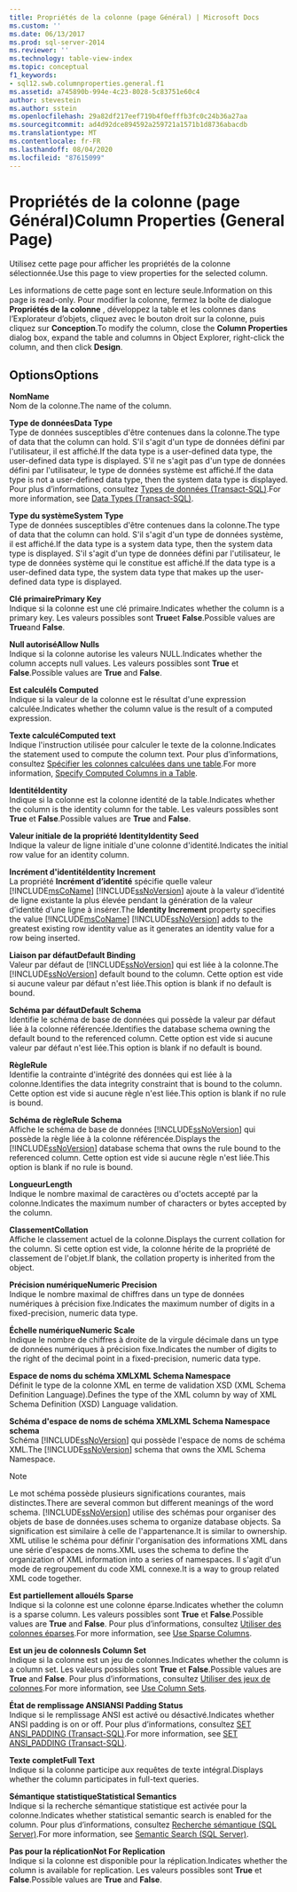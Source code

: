 ```yaml
---
title: Propriétés de la colonne (page Général) | Microsoft Docs
ms.custom: ''
ms.date: 06/13/2017
ms.prod: sql-server-2014
ms.reviewer: ''
ms.technology: table-view-index
ms.topic: conceptual
f1_keywords:
- sql12.swb.columnproperties.general.f1
ms.assetid: a745890b-994e-4c23-8028-5c83751e60c4
author: stevestein
ms.author: sstein
ms.openlocfilehash: 29a82df217eef719b4f0efffb3fc0c24b36a27aa
ms.sourcegitcommit: ad4d92dce894592a259721a1571b1d8736abacdb
ms.translationtype: MT
ms.contentlocale: fr-FR
ms.lasthandoff: 08/04/2020
ms.locfileid: "87615099"
---
```

# <a name="column-properties-general-page"></a><span data-ttu-id="09b2e-102">Propriétés de la colonne (page Général)</span><span class="sxs-lookup"><span data-stu-id="09b2e-102">Column Properties (General Page)</span></span>
  <span data-ttu-id="09b2e-103">Utilisez cette page pour afficher les propriétés de la colonne sélectionnée.</span><span class="sxs-lookup"><span data-stu-id="09b2e-103">Use this page to view properties for the selected column.</span></span>  
  
 <span data-ttu-id="09b2e-104">Les informations de cette page sont en lecture seule.</span><span class="sxs-lookup"><span data-stu-id="09b2e-104">Information on this page is read-only.</span></span> <span data-ttu-id="09b2e-105">Pour modifier la colonne, fermez la boîte de dialogue **Propriétés de la colonne** , développez la table et les colonnes dans l’Explorateur d’objets, cliquez avec le bouton droit sur la colonne, puis cliquez sur **Conception**.</span><span class="sxs-lookup"><span data-stu-id="09b2e-105">To modify the column, close the **Column Properties** dialog box, expand the table and columns in Object Explorer, right-click the column, and then click **Design**.</span></span>  
  
## <a name="options"></a><span data-ttu-id="09b2e-106">Options</span><span class="sxs-lookup"><span data-stu-id="09b2e-106">Options</span></span>  
 <span data-ttu-id="09b2e-107">**Nom**</span><span class="sxs-lookup"><span data-stu-id="09b2e-107">**Name**</span></span>  
 <span data-ttu-id="09b2e-108">Nom de la colonne.</span><span class="sxs-lookup"><span data-stu-id="09b2e-108">The name of the column.</span></span>  
  
 <span data-ttu-id="09b2e-109">**Type de données**</span><span class="sxs-lookup"><span data-stu-id="09b2e-109">**Data Type**</span></span>  
 <span data-ttu-id="09b2e-110">Type de données susceptibles d'être contenues dans la colonne.</span><span class="sxs-lookup"><span data-stu-id="09b2e-110">The type of data that the column can hold.</span></span> <span data-ttu-id="09b2e-111">S'il s'agit d'un type de données défini par l'utilisateur, il est affiché.</span><span class="sxs-lookup"><span data-stu-id="09b2e-111">If the data type is a user-defined data type, the user-defined data type is displayed.</span></span> <span data-ttu-id="09b2e-112">S'il ne s'agit pas d'un type de données défini par l'utilisateur, le type de données système est affiché.</span><span class="sxs-lookup"><span data-stu-id="09b2e-112">If the data type is not a user-defined data type, then the system data type is displayed.</span></span> <span data-ttu-id="09b2e-113">Pour plus d’informations, consultez [Types de données &#40;Transact-SQL&#41;](/sql/t-sql/data-types/data-types-transact-sql).</span><span class="sxs-lookup"><span data-stu-id="09b2e-113">For more information, see [Data Types &#40;Transact-SQL&#41;](/sql/t-sql/data-types/data-types-transact-sql).</span></span>  
  
 <span data-ttu-id="09b2e-114">**Type du système**</span><span class="sxs-lookup"><span data-stu-id="09b2e-114">**System Type**</span></span>  
 <span data-ttu-id="09b2e-115">Type de données susceptibles d'être contenues dans la colonne.</span><span class="sxs-lookup"><span data-stu-id="09b2e-115">The type of data that the column can hold.</span></span> <span data-ttu-id="09b2e-116">S'il s'agit d'un type de données système, il est affiché.</span><span class="sxs-lookup"><span data-stu-id="09b2e-116">If the data type is a system data type, then the system data type is displayed.</span></span> <span data-ttu-id="09b2e-117">S'il s'agit d'un type de données défini par l'utilisateur, le type de données système qui le constitue est affiché.</span><span class="sxs-lookup"><span data-stu-id="09b2e-117">If the data type is a user-defined data type, the system data type that makes up the user-defined data type is displayed.</span></span>  
  
 <span data-ttu-id="09b2e-118">**Clé primaire**</span><span class="sxs-lookup"><span data-stu-id="09b2e-118">**Primary Key**</span></span>  
 <span data-ttu-id="09b2e-119">Indique si la colonne est une clé primaire.</span><span class="sxs-lookup"><span data-stu-id="09b2e-119">Indicates whether the column is a primary key.</span></span> <span data-ttu-id="09b2e-120">Les valeurs possibles sont **True**et **False**.</span><span class="sxs-lookup"><span data-stu-id="09b2e-120">Possible values are **True**and **False**.</span></span>  
  
 <span data-ttu-id="09b2e-121">**Null autorisé**</span><span class="sxs-lookup"><span data-stu-id="09b2e-121">**Allow Nulls**</span></span>  
 <span data-ttu-id="09b2e-122">Indique si la colonne autorise les valeurs NULL.</span><span class="sxs-lookup"><span data-stu-id="09b2e-122">Indicates whether the column accepts null values.</span></span> <span data-ttu-id="09b2e-123">Les valeurs possibles sont **True** et **False**.</span><span class="sxs-lookup"><span data-stu-id="09b2e-123">Possible values are **True** and **False**.</span></span>  
  
 <span data-ttu-id="09b2e-124">**Est calculé**</span><span class="sxs-lookup"><span data-stu-id="09b2e-124">**Is Computed**</span></span>  
 <span data-ttu-id="09b2e-125">Indique si la valeur de la colonne est le résultat d'une expression calculée.</span><span class="sxs-lookup"><span data-stu-id="09b2e-125">Indicates whether the column value is the result of a computed expression.</span></span>  
  
 <span data-ttu-id="09b2e-126">**Texte calculé**</span><span class="sxs-lookup"><span data-stu-id="09b2e-126">**Computed text**</span></span>  
 <span data-ttu-id="09b2e-127">Indique l'instruction utilisée pour calculer le texte de la colonne.</span><span class="sxs-lookup"><span data-stu-id="09b2e-127">Indicates the statement used to compute the column text.</span></span> <span data-ttu-id="09b2e-128">Pour plus d’informations, consultez [Spécifier les colonnes calculées dans une table](specify-computed-columns-in-a-table.md).</span><span class="sxs-lookup"><span data-stu-id="09b2e-128">For more information, [Specify Computed Columns in a Table](specify-computed-columns-in-a-table.md).</span></span>  
  
 <span data-ttu-id="09b2e-129">**Identité**</span><span class="sxs-lookup"><span data-stu-id="09b2e-129">**Identity**</span></span>  
 <span data-ttu-id="09b2e-130">Indique si la colonne est la colonne identité de la table.</span><span class="sxs-lookup"><span data-stu-id="09b2e-130">Indicates whether the column is the identity column for the table.</span></span> <span data-ttu-id="09b2e-131">Les valeurs possibles sont **True** et **False**.</span><span class="sxs-lookup"><span data-stu-id="09b2e-131">Possible values are **True** and **False**.</span></span>  
  
 <span data-ttu-id="09b2e-132">**Valeur initiale de la propriété Identity**</span><span class="sxs-lookup"><span data-stu-id="09b2e-132">**Identity Seed**</span></span>  
 <span data-ttu-id="09b2e-133">Indique la valeur de ligne initiale d'une colonne d'identité.</span><span class="sxs-lookup"><span data-stu-id="09b2e-133">Indicates the initial row value for an identity column.</span></span>  
  
 <span data-ttu-id="09b2e-134">**Incrément d'identité**</span><span class="sxs-lookup"><span data-stu-id="09b2e-134">**Identity Increment**</span></span>  
 <span data-ttu-id="09b2e-135">La propriété **Incrément d’identité** spécifie quelle valeur [!INCLUDE[msCoName](../../includes/msconame-md.md)] [!INCLUDE[ssNoVersion](../../includes/ssnoversion-md.md)] ajoute à la valeur d’identité de ligne existante la plus élevée pendant la génération de la valeur d’identité d’une ligne à insérer.</span><span class="sxs-lookup"><span data-stu-id="09b2e-135">The **Identity Increment** property specifies the value [!INCLUDE[msCoName](../../includes/msconame-md.md)] [!INCLUDE[ssNoVersion](../../includes/ssnoversion-md.md)] adds to the greatest existing row identity value as it generates an identity value for a row being inserted.</span></span>  
  
 <span data-ttu-id="09b2e-136">**Liaison par défaut**</span><span class="sxs-lookup"><span data-stu-id="09b2e-136">**Default Binding**</span></span>  
 <span data-ttu-id="09b2e-137">Valeur par défaut de [!INCLUDE[ssNoVersion](../../includes/ssnoversion-md.md)] qui est liée à la colonne.</span><span class="sxs-lookup"><span data-stu-id="09b2e-137">The [!INCLUDE[ssNoVersion](../../includes/ssnoversion-md.md)] default bound to the column.</span></span> <span data-ttu-id="09b2e-138">Cette option est vide si aucune valeur par défaut n'est liée.</span><span class="sxs-lookup"><span data-stu-id="09b2e-138">This option is blank if no default is bound.</span></span>  
  
 <span data-ttu-id="09b2e-139">**Schéma par défaut**</span><span class="sxs-lookup"><span data-stu-id="09b2e-139">**Default Schema**</span></span>  
 <span data-ttu-id="09b2e-140">Identifie le schéma de base de données qui possède la valeur par défaut liée à la colonne référencée.</span><span class="sxs-lookup"><span data-stu-id="09b2e-140">Identifies the database schema owning the default bound to the referenced column.</span></span> <span data-ttu-id="09b2e-141">Cette option est vide si aucune valeur par défaut n'est liée.</span><span class="sxs-lookup"><span data-stu-id="09b2e-141">This option is blank if no default is bound.</span></span>  
  
 <span data-ttu-id="09b2e-142">**Règle**</span><span class="sxs-lookup"><span data-stu-id="09b2e-142">**Rule**</span></span>  
 <span data-ttu-id="09b2e-143">Identifie la contrainte d'intégrité des données qui est liée à la colonne.</span><span class="sxs-lookup"><span data-stu-id="09b2e-143">Identifies the data integrity constraint that is bound to the column.</span></span> <span data-ttu-id="09b2e-144">Cette option est vide si aucune règle n'est liée.</span><span class="sxs-lookup"><span data-stu-id="09b2e-144">This option is blank if no rule is bound.</span></span>  
  
 <span data-ttu-id="09b2e-145">**Schéma de règle**</span><span class="sxs-lookup"><span data-stu-id="09b2e-145">**Rule Schema**</span></span>  
 <span data-ttu-id="09b2e-146">Affiche le schéma de base de données [!INCLUDE[ssNoVersion](../../includes/ssnoversion-md.md)] qui possède la règle liée à la colonne référencée.</span><span class="sxs-lookup"><span data-stu-id="09b2e-146">Displays the [!INCLUDE[ssNoVersion](../../includes/ssnoversion-md.md)] database schema that owns the rule bound to the referenced column.</span></span> <span data-ttu-id="09b2e-147">Cette option est vide si aucune règle n'est liée.</span><span class="sxs-lookup"><span data-stu-id="09b2e-147">This option is blank if no rule is bound.</span></span>  
  
 <span data-ttu-id="09b2e-148">**Longueur**</span><span class="sxs-lookup"><span data-stu-id="09b2e-148">**Length**</span></span>  
 <span data-ttu-id="09b2e-149">Indique le nombre maximal de caractères ou d'octets accepté par la colonne.</span><span class="sxs-lookup"><span data-stu-id="09b2e-149">Indicates the maximum number of characters or bytes accepted by the column.</span></span>  
  
 <span data-ttu-id="09b2e-150">**Classement**</span><span class="sxs-lookup"><span data-stu-id="09b2e-150">**Collation**</span></span>  
 <span data-ttu-id="09b2e-151">Affiche le classement actuel de la colonne.</span><span class="sxs-lookup"><span data-stu-id="09b2e-151">Displays the current collation for the column.</span></span> <span data-ttu-id="09b2e-152">Si cette option est vide, la colonne hérite de la propriété de classement de l'objet.</span><span class="sxs-lookup"><span data-stu-id="09b2e-152">If blank, the collation property is inherited from the object.</span></span>  
  
 <span data-ttu-id="09b2e-153">**Précision numérique**</span><span class="sxs-lookup"><span data-stu-id="09b2e-153">**Numeric Precision**</span></span>  
 <span data-ttu-id="09b2e-154">Indique le nombre maximal de chiffres dans un type de données numériques à précision fixe.</span><span class="sxs-lookup"><span data-stu-id="09b2e-154">Indicates the maximum number of digits in a fixed-precision, numeric data type.</span></span>  
  
 <span data-ttu-id="09b2e-155">**Échelle numérique**</span><span class="sxs-lookup"><span data-stu-id="09b2e-155">**Numeric Scale**</span></span>  
 <span data-ttu-id="09b2e-156">Indique le nombre de chiffres à droite de la virgule décimale dans un type de données numériques à précision fixe.</span><span class="sxs-lookup"><span data-stu-id="09b2e-156">Indicates the number of digits to the right of the decimal point in a fixed-precision, numeric data type.</span></span>  
  
 <span data-ttu-id="09b2e-157">**Espace de noms du schéma XML**</span><span class="sxs-lookup"><span data-stu-id="09b2e-157">**XML Schema Namespace**</span></span>  
 <span data-ttu-id="09b2e-158">Définit le type de la colonne XML en terme de validation XSD (XML Schema Definition Language).</span><span class="sxs-lookup"><span data-stu-id="09b2e-158">Defines the type of the XML column by way of XML Schema Definition (XSD) Language validation.</span></span>  
  
 <span data-ttu-id="09b2e-159">**Schéma d'espace de noms de schéma XML**</span><span class="sxs-lookup"><span data-stu-id="09b2e-159">**XML Schema Namespace schema**</span></span>  
 <span data-ttu-id="09b2e-160">Schéma [!INCLUDE[ssNoVersion](../../includes/ssnoversion-md.md)] qui possède l'espace de noms de schéma XML.</span><span class="sxs-lookup"><span data-stu-id="09b2e-160">The [!INCLUDE[ssNoVersion](../../includes/ssnoversion-md.md)] schema that owns the XML Schema Namespace.</span></span>  
  
> [!NOTE]  
>  <span data-ttu-id="09b2e-161">Le mot schéma possède plusieurs significations courantes, mais distinctes.</span><span class="sxs-lookup"><span data-stu-id="09b2e-161">There are several common but different meanings of the word schema.</span></span> [!INCLUDE[ssNoVersion](../../includes/ssnoversion-md.md)] <span data-ttu-id="09b2e-162">utilise des schémas pour organiser des objets de base de données.</span><span class="sxs-lookup"><span data-stu-id="09b2e-162">uses schema to organize database objects.</span></span> <span data-ttu-id="09b2e-163">Sa signification est similaire à celle de l'appartenance.</span><span class="sxs-lookup"><span data-stu-id="09b2e-163">It is similar to ownership.</span></span> <span data-ttu-id="09b2e-164">XML utilise le schéma pour définir l'organisation des informations XML dans une série d'espaces de noms.</span><span class="sxs-lookup"><span data-stu-id="09b2e-164">XML uses the schema to define the organization of XML information into a series of namespaces.</span></span> <span data-ttu-id="09b2e-165">Il s'agit d'un mode de regroupement du code XML connexe.</span><span class="sxs-lookup"><span data-stu-id="09b2e-165">It is a way to group related XML code together.</span></span>  
  
 <span data-ttu-id="09b2e-166">**Est partiellement alloué**</span><span class="sxs-lookup"><span data-stu-id="09b2e-166">**Is Sparse**</span></span>  
 <span data-ttu-id="09b2e-167">Indique si la colonne est une colonne éparse.</span><span class="sxs-lookup"><span data-stu-id="09b2e-167">Indicates whether the column is a sparse column.</span></span> <span data-ttu-id="09b2e-168">Les valeurs possibles sont **True** et **False**.</span><span class="sxs-lookup"><span data-stu-id="09b2e-168">Possible values are **True** and **False**.</span></span> <span data-ttu-id="09b2e-169">Pour plus d’informations, consultez [Utiliser des colonnes éparses](use-sparse-columns.md).</span><span class="sxs-lookup"><span data-stu-id="09b2e-169">For more information, see [Use Sparse Columns](use-sparse-columns.md).</span></span>  
  
 <span data-ttu-id="09b2e-170">**Est un jeu de colonnes**</span><span class="sxs-lookup"><span data-stu-id="09b2e-170">**Is Column Set**</span></span>  
 <span data-ttu-id="09b2e-171">Indique si la colonne est un jeu de colonnes.</span><span class="sxs-lookup"><span data-stu-id="09b2e-171">Indicates whether the column is a column set.</span></span> <span data-ttu-id="09b2e-172">Les valeurs possibles sont **True** et **False**.</span><span class="sxs-lookup"><span data-stu-id="09b2e-172">Possible values are **True** and **False**.</span></span> <span data-ttu-id="09b2e-173">Pour plus d’informations, consultez [Utiliser des jeux de colonnes](use-column-sets.md).</span><span class="sxs-lookup"><span data-stu-id="09b2e-173">For more information, see [Use Column Sets](use-column-sets.md).</span></span>  
  
 <span data-ttu-id="09b2e-174">**État de remplissage ANSI**</span><span class="sxs-lookup"><span data-stu-id="09b2e-174">**ANSI Padding Status**</span></span>  
 <span data-ttu-id="09b2e-175">Indique si le remplissage ANSI est activé ou désactivé.</span><span class="sxs-lookup"><span data-stu-id="09b2e-175">Indicates whether ANSI padding is on or off.</span></span> <span data-ttu-id="09b2e-176">Pour plus d’informations, consultez [SET ANSI_PADDING &#40;Transact-SQL&#41;](/sql/t-sql/statements/set-ansi-padding-transact-sql).</span><span class="sxs-lookup"><span data-stu-id="09b2e-176">For more information, see [SET ANSI_PADDING &#40;Transact-SQL&#41;](/sql/t-sql/statements/set-ansi-padding-transact-sql).</span></span>  
  
 <span data-ttu-id="09b2e-177">**Texte complet**</span><span class="sxs-lookup"><span data-stu-id="09b2e-177">**Full Text**</span></span>  
 <span data-ttu-id="09b2e-178">Indique si la colonne participe aux requêtes de texte intégral.</span><span class="sxs-lookup"><span data-stu-id="09b2e-178">Displays whether the column participates in full-text queries.</span></span>  
  
 <span data-ttu-id="09b2e-179">**Sémantique statistique**</span><span class="sxs-lookup"><span data-stu-id="09b2e-179">**Statistical Semantics**</span></span>  
 <span data-ttu-id="09b2e-180">Indique si la recherche sémantique statistique est activée pour la colonne.</span><span class="sxs-lookup"><span data-stu-id="09b2e-180">Indicates whether statistical semantic search is enabled for the column.</span></span> <span data-ttu-id="09b2e-181">Pour plus d’informations, consultez [Recherche sémantique &#40;SQL Server&#41;](../search/semantic-search-sql-server.md).</span><span class="sxs-lookup"><span data-stu-id="09b2e-181">For more information, see [Semantic Search &#40;SQL Server&#41;](../search/semantic-search-sql-server.md).</span></span>  
  
 <span data-ttu-id="09b2e-182">**Pas pour la réplication**</span><span class="sxs-lookup"><span data-stu-id="09b2e-182">**Not For Replication**</span></span>  
 <span data-ttu-id="09b2e-183">Indique si la colonne est disponible pour la réplication.</span><span class="sxs-lookup"><span data-stu-id="09b2e-183">Indicates whether the column is available for replication.</span></span> <span data-ttu-id="09b2e-184">Les valeurs possibles sont **True** et **False**.</span><span class="sxs-lookup"><span data-stu-id="09b2e-184">Possible values are **True** and **False**.</span></span>  
  
  
